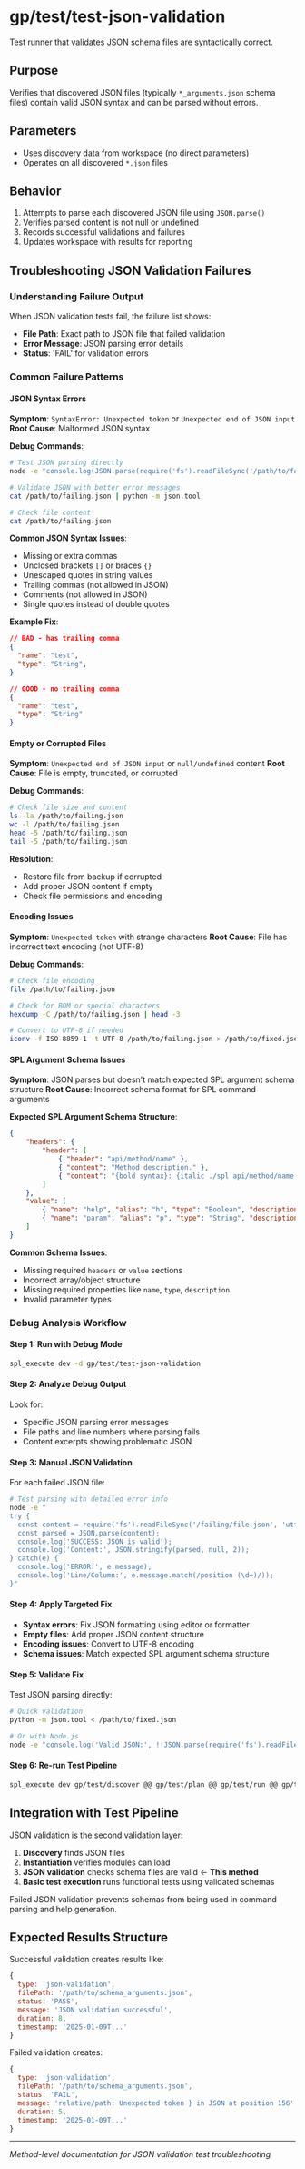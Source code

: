 # gp/test/test-json-validation

Test runner that validates JSON schema files are syntactically correct.

## Purpose
Verifies that discovered JSON files (typically `*_arguments.json` schema files) contain valid JSON syntax and can be parsed without errors.

## Parameters
- Uses discovery data from workspace (no direct parameters)
- Operates on all discovered `*.json` files

## Behavior
1. Attempts to parse each discovered JSON file using `JSON.parse()`
2. Verifies parsed content is not null or undefined
3. Records successful validations and failures
4. Updates workspace with results for reporting

## Troubleshooting JSON Validation Failures

### Understanding Failure Output
When JSON validation tests fail, the failure list shows:
- **File Path**: Exact path to JSON file that failed validation
- **Error Message**: JSON parsing error details
- **Status**: 'FAIL' for validation errors

### Common Failure Patterns

#### JSON Syntax Errors
**Symptom**: `SyntaxError: Unexpected token` or `Unexpected end of JSON input`
**Root Cause**: Malformed JSON syntax

**Debug Commands**:
```bash
# Test JSON parsing directly
node -e "console.log(JSON.parse(require('fs').readFileSync('/path/to/failing.json', 'utf8')))"

# Validate JSON with better error messages
cat /path/to/failing.json | python -m json.tool

# Check file content
cat /path/to/failing.json
```

**Common JSON Syntax Issues**:
- Missing or extra commas
- Unclosed brackets `[]` or braces `{}`
- Unescaped quotes in string values
- Trailing commas (not allowed in JSON)
- Comments (not allowed in JSON)
- Single quotes instead of double quotes

**Example Fix**:
```json
// BAD - has trailing comma
{
  "name": "test",
  "type": "String",
}

// GOOD - no trailing comma
{
  "name": "test", 
  "type": "String"
}
```

#### Empty or Corrupted Files
**Symptom**: `Unexpected end of JSON input` or `null/undefined` content
**Root Cause**: File is empty, truncated, or corrupted

**Debug Commands**:
```bash
# Check file size and content
ls -la /path/to/failing.json
wc -l /path/to/failing.json
head -5 /path/to/failing.json
tail -5 /path/to/failing.json
```

**Resolution**:
- Restore file from backup if corrupted
- Add proper JSON content if empty
- Check file permissions and encoding

#### Encoding Issues
**Symptom**: `Unexpected token` with strange characters
**Root Cause**: File has incorrect text encoding (not UTF-8)

**Debug Commands**:
```bash
# Check file encoding
file /path/to/failing.json

# Check for BOM or special characters
hexdump -C /path/to/failing.json | head -3

# Convert to UTF-8 if needed
iconv -f ISO-8859-1 -t UTF-8 /path/to/failing.json > /path/to/fixed.json
```

#### SPL Argument Schema Issues
**Symptom**: JSON parses but doesn't match expected SPL argument schema structure
**Root Cause**: Incorrect schema format for SPL command arguments

**Expected SPL Argument Schema Structure**:
```json
{
    "headers": {
        "header": [
            { "header": "api/method/name" },
            { "content": "Method description." },
            { "content": "{bold syntax}: {italic ./spl api/method/name <options>}" }
        ]
    },
    "value": [
        { "name": "help", "alias": "h", "type": "Boolean", "description": "show help information", "typeLabel": "flag" },
        { "name": "param", "alias": "p", "type": "String", "description": "parameter description" }
    ]
}
```

**Common Schema Issues**:
- Missing required `headers` or `value` sections
- Incorrect array/object structure
- Missing required properties like `name`, `type`, `description`
- Invalid parameter types

### Debug Analysis Workflow

#### Step 1: Run with Debug Mode
```bash
spl_execute dev -d gp/test/test-json-validation
```

#### Step 2: Analyze Debug Output
Look for:
- Specific JSON parsing error messages
- File paths and line numbers where parsing fails
- Content excerpts showing problematic JSON

#### Step 3: Manual JSON Validation
For each failed JSON file:
```bash
# Test parsing with detailed error info
node -e "
try { 
  const content = require('fs').readFileSync('/failing/file.json', 'utf8');
  const parsed = JSON.parse(content);
  console.log('SUCCESS: JSON is valid');
  console.log('Content:', JSON.stringify(parsed, null, 2));
} catch(e) { 
  console.log('ERROR:', e.message);
  console.log('Line/Column:', e.message.match(/position (\d+)/)); 
}"
```

#### Step 4: Apply Targeted Fix
- **Syntax errors**: Fix JSON formatting using editor or formatter
- **Empty files**: Add proper JSON content structure
- **Encoding issues**: Convert to UTF-8 encoding
- **Schema issues**: Match expected SPL argument schema structure

#### Step 5: Validate Fix
Test JSON parsing directly:
```bash
# Quick validation
python -m json.tool < /path/to/fixed.json

# Or with Node.js
node -e "console.log('Valid JSON:', !!JSON.parse(require('fs').readFileSync('/path/to/fixed.json', 'utf8')))"
```

#### Step 6: Re-run Test Pipeline
```bash
spl_execute dev gp/test/discover @@ gp/test/plan @@ gp/test/run @@ gp/test/report
```

## Integration with Test Pipeline

JSON validation is the second validation layer:
1. **Discovery** finds JSON files  
2. **Instantiation** verifies modules can load
3. **JSON validation** checks schema files are valid ← **This method**
4. **Basic test execution** runs functional tests using validated schemas

Failed JSON validation prevents schemas from being used in command parsing and help generation.

## Expected Results Structure

Successful validation creates results like:
```javascript
{
  type: 'json-validation',
  filePath: '/path/to/schema_arguments.json',
  status: 'PASS', 
  message: 'JSON validation successful',
  duration: 8,
  timestamp: '2025-01-09T...'
}
```

Failed validation creates:
```javascript
{
  type: 'json-validation',
  filePath: '/path/to/schema_arguments.json', 
  status: 'FAIL',
  message: 'relative/path: Unexpected token } in JSON at position 156',
  duration: 5,
  timestamp: '2025-01-09T...'
}
```

---

*Method-level documentation for JSON validation test troubleshooting*
